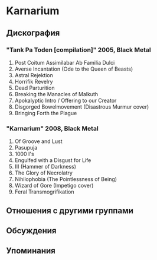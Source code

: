 # Karnarium



## Дискография

### "Tank Pa Toden [compilation]" 2005, Black Metal

1. Post Coitum Assimilabar Ab Familia Dulci	 
2. Averse Incantation (Ode to the Queen of Beasts)	 
3. Astral Rejektion	 
4. Horrifik Revelry	 
5. Dead Parturition	 
6. Breaking the Manacles of Malkuth	 
7. Apokalyptic Intro / Offering to our Creator	 
8. Disgorged Bowelmovement (Disastrous Murmur cover)	 
9. Bringing Forth the Plague

### "Karnarium" 2008, Black Metal

1. Of Groove and Lust	 
2. Pasupuja	 
3. 1000 I's	 
4. Engulfed with a Disgust for Life	 
5. III (Hammer of Darkness)
6. The Glory of Necrolatry	 
7. Nihilophobia (The Pointlessness of Being)	 
8. Wizard of Gore (Impetigo cover)
9. Feral Transmogrifikation


## Отношения с другими группами


## Обсуждения


## Упоминания

